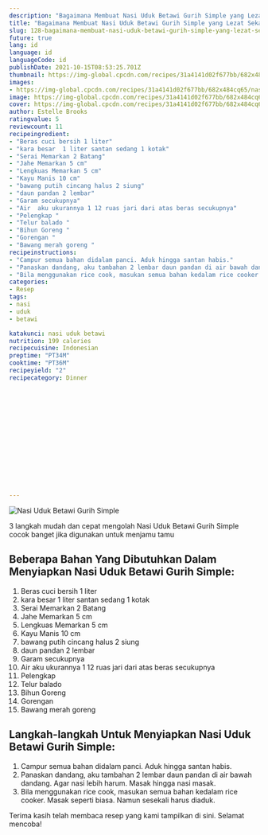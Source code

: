 ```yaml
---
description: "Bagaimana Membuat Nasi Uduk Betawi Gurih Simple yang Lezat Sekali"
title: "Bagaimana Membuat Nasi Uduk Betawi Gurih Simple yang Lezat Sekali"
slug: 128-bagaimana-membuat-nasi-uduk-betawi-gurih-simple-yang-lezat-sekali
future: true
lang: id
language: id
languageCode: id
publishDate: 2021-10-15T08:53:25.701Z 
thumbnail: https://img-global.cpcdn.com/recipes/31a4141d02f677bb/682x484cq65/nasi-uduk-betawi-gurih-simple-foto-resep-utama.png
images:
- https://img-global.cpcdn.com/recipes/31a4141d02f677bb/682x484cq65/nasi-uduk-betawi-gurih-simple-foto-resep-utama.png
image: https://img-global.cpcdn.com/recipes/31a4141d02f677bb/682x484cq65/nasi-uduk-betawi-gurih-simple-foto-resep-utama.png
cover: https://img-global.cpcdn.com/recipes/31a4141d02f677bb/682x484cq65/nasi-uduk-betawi-gurih-simple-foto-resep-utama.png
author: Estelle Brooks
ratingvalue: 5
reviewcount: 11
recipeingredient:
- "Beras cuci bersih 1 liter"
- "kara besar  1 liter santan sedang 1 kotak"
- "Serai Memarkan 2 Batang"
- "Jahe Memarkan 5 cm"
- "Lengkuas Memarkan 5 cm"
- "Kayu Manis 10 cm"
- "bawang putih cincang halus 2 siung"
- "daun pandan 2 lembar"
- "Garam secukupnya"
- "Air  aku ukurannya 1 12 ruas jari dari atas beras secukupnya"
- "Pelengkap "
- "Telur balado "
- "Bihun Goreng "
- "Gorengan "
- "Bawang merah goreng "
recipeinstructions:
- "Campur semua bahan didalam panci. Aduk hingga santan habis."
- "Panaskan dandang, aku tambahan 2 lembar daun pandan di air bawah dandang. Agar nasi lebih harum. Masak hingga nasi masak."
- "Bila menggunakan rice cook, masukan semua bahan kedalam rice cooker. Masak seperti biasa. Namun sesekali harus diaduk."
categories:
- Resep
tags:
- nasi
- uduk
- betawi

katakunci: nasi uduk betawi 
nutrition: 199 calories
recipecuisine: Indonesian
preptime: "PT34M"
cooktime: "PT36M"
recipeyield: "2"
recipecategory: Dinner


     
    
    
    
    
    
    
    
    
    
    
      
    
---
```



![Nasi Uduk Betawi Gurih Simple](https://img-global.cpcdn.com/recipes/31a4141d02f677bb/682x484cq65/nasi-uduk-betawi-gurih-simple-foto-resep-utama.png)

3 langkah mudah dan cepat mengolah  Nasi Uduk Betawi Gurih Simple cocok banget jika digunakan untuk menjamu tamu

<!--inarticleads1-->

## Beberapa Bahan Yang Dibutuhkan Dalam Menyiapkan Nasi Uduk Betawi Gurih Simple:

1. Beras cuci bersih 1 liter
1. kara besar  1 liter santan sedang 1 kotak
1. Serai Memarkan 2 Batang
1. Jahe Memarkan 5 cm
1. Lengkuas Memarkan 5 cm
1. Kayu Manis 10 cm
1. bawang putih cincang halus 2 siung
1. daun pandan 2 lembar
1. Garam secukupnya
1. Air  aku ukurannya 1 12 ruas jari dari atas beras secukupnya
1. Pelengkap 
1. Telur balado 
1. Bihun Goreng 
1. Gorengan 
1. Bawang merah goreng 



<!--inarticleads2-->

## Langkah-langkah Untuk Menyiapkan Nasi Uduk Betawi Gurih Simple:

1. Campur semua bahan didalam panci. Aduk hingga santan habis.
1. Panaskan dandang, aku tambahan 2 lembar daun pandan di air bawah dandang. Agar nasi lebih harum. Masak hingga nasi masak.
1. Bila menggunakan rice cook, masukan semua bahan kedalam rice cooker. Masak seperti biasa. Namun sesekali harus diaduk.




Terima kasih telah membaca resep yang kami tampilkan di sini. Selamat mencoba!
